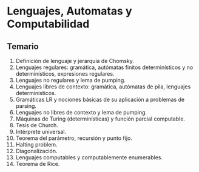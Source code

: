 # Lenguajes, Automatas y Computabilidad




## Temario
1. Definición de lenguaje y jerarquía de Chomsky.
2. Lenguajes regulares: gramática, autómatas finitos determinísticos y no determinísticos, expresiones regulares.
3. Lenguajes no regulares y lema de pumping.
4. Lenguajes libres de contexto: gramática, autómatas de pila, lenguajes determinísticos.
5. Gramáticas LR y nociones básicas de su aplicación a problemas de parsing.
6. Lenguajes no libres de contexto y lema de pumping.
7. Máquinas de Turing (determinísticas) y función parcial computable.
8. Tesis de Church.
9. Intérprete universal.
10. Teorema del parámetro, recursión y punto fijo.
11. Halting problem.
12. Diagonalización.
13. Lenguajes computables y computablemente enumerables.
14. Teorema de Rice.